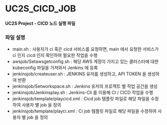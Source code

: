 # UC2S_CICD_JOB
#### UC2S Project - CICD 노드 실행 파일

### 파일 설명
- main.sh	: 사용자가 ci 혹은 cicd 서비스를 요청하면, main 에서 요청한 서비스가 ci 인지 cicd 인지 확인하여 필요한 작업을 수행
- awsjob/Setawsgetconfig.sh : 해당 AWS 계정이 가지고 있는 클러스터에 대한 kubeconfig 파일을 가져와서 Jenkins 에 등록
- jenkinsjob/createuser.sh	: JENKINS 유저를 생성하고, API TOKEN 을 생성하여 반환
- jenkinsjob/Setworkspace.sh	: Jenkins 유저의 프로젝트 별 작업 공간을 생성
- jenkinsjob/Jenkinsplay.sh	: Jenkins-Cli 를 이용해 CI / CICD 작업을 수행
- jenkinsjob/template/playcicd.xml	: Cicd job 템플릿 파일로 해당 파일을 수정하여 사용자 별 job 을 정의
- jenkinsjob/template/playci.xml	: Ci job 템플릿 파일로 해당 파일을 수정하여 사용자 별 job 을 정의

